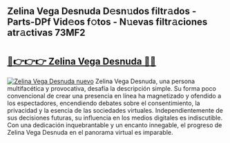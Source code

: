 ## Zelina Vega Desnuda D𝚎sn𝚞dos filtr𝚊dos - Parts-DPf Vid𝚎os f𝚘tos - N𝚞evas filtr𝚊ciones atr𝚊ctivas 73MF2

# <h2><a href="http://mb8x1g.tromn.icu/?c=Zelina+Vega+Desnuda">🔗👉👉👉 Zelina Vega Desnuda 🔗🔗</a></h2>

[![Zelina Vega Desnuda nuevo](https://i.imgur.com/pEAQMta.gif)](http://mb8x1g.tromn.icu/?c=Zelina+Vega+Desnuda)
Zelina Vega Desnuda, una persona multifacética y provocativa, desafía la descripción simple. Su forma poco convencional de crear una presencia en línea ha magnetizado y ofendido a los espectadores, encendiendo debates sobre el consentimiento, la privacidad y la esencia de las sociedades virtuales. Independientemente de sus decisiones futuras, su influencia en los medios digitales es indiscutible. Con una dedicación inquebrantable y un encanto innegable, el progreso de Zelina Vega Desnuda en el panorama virtual es imparable.
